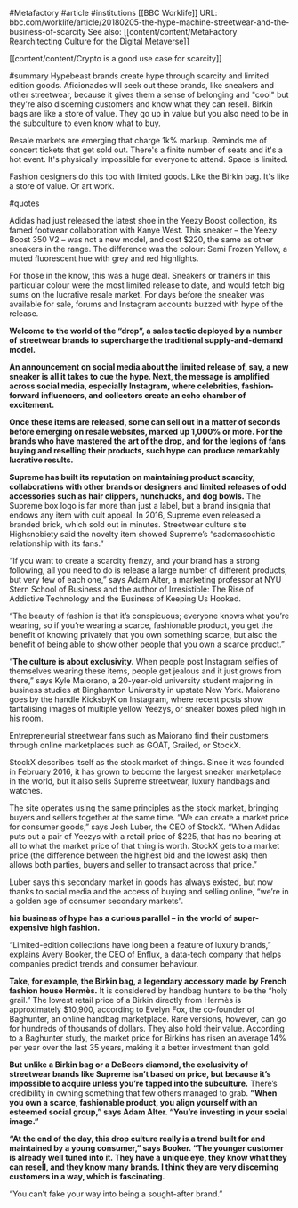 #Metafactory 
#article 
#institutions [[BBC Worklife]]
URL: 
bbc.com/worklife/article/20180205-the-hype-machine-streetwear-and-the-business-of-scarcity
See also: [[content/content/MetaFactory Rearchitecting Culture for the Digital Metaverse]]

[[content/content/Crypto is a good use case for scarcity]]

#summary 
Hypebeast brands create hype through scarcity and limited edition goods. Aficionados will seek out these brands, like sneakers and other streetwear, because it gives them a sense of belonging and "cool" but they're also discerning customers and know what they can resell. Birkin bags are like a store of value. They go up in value but you also need to be in the subculture to even know what to buy.   
 
Resale markets are emerging that charge 1k% markup. Reminds me of concert tickets that get sold out. There's a finite number of seats and it's a hot event. It's physically impossible for everyone to attend. Space is limited. 

Fashion designers do this too with limited goods. Like the Birkin bag. It's like a store of value. Or art work. 

#quotes 

Adidas had just released the latest shoe in the Yeezy Boost collection, its famed footwear collaboration with Kanye West. This sneaker – the Yeezy Boost 350 V2 – was not a new model, and cost $220, the same as other sneakers in the range. The difference was the colour: Semi Frozen Yellow, a muted fluorescent hue with grey and red highlights.

For those in the know, this was a huge deal. Sneakers or trainers in this particular colour were the most limited release to date, and would fetch big sums on the lucrative resale market. For days before the sneaker was available for sale, forums and Instagram accounts buzzed with hype of the release.

**Welcome to the world of the “drop”, a sales tactic deployed by a number of streetwear brands to supercharge the traditional supply-and-demand model.**

**An announcement on social media about the limited release of, say, a new sneaker is all it takes to cue the hype. Next, the message is amplified across social media, especially Instagram, where celebrities, fashion-forward influencers, and collectors create an echo chamber of excitement.** 

**Once these items are released, some can sell out in a matter of seconds before emerging on resale websites, marked up 1,000% or more. For the brands who have mastered the art of the drop, and for the legions of fans buying and reselling their products, such hype can produce remarkably lucrative results.**

**Supreme has built its reputation on maintaining product scarcity, collaborations with other brands or designers and limited releases of odd accessories such as hair clippers, nunchucks, and dog bowls.** The Supreme box logo is far more than just a label, but a brand insignia that endows any item with cult appeal. In 2016, Supreme even released a branded brick, which sold out in minutes. Streetwear culture site Highsnobiety said the novelty item showed Supreme’s “sadomasochistic relationship with its fans.”

“If you want to create a scarcity frenzy, and your brand has a strong following, all you need to do is release a large number of different products, but very few of each one,” says Adam Alter, a marketing professor at NYU Stern School of Business and the author of Irresistible: The Rise of Addictive Technology and the Business of Keeping Us Hooked.

“The beauty of fashion is that it’s conspicuous; everyone knows what you’re wearing, so if you’re wearing a scarce, fashionable product, you get the benefit of knowing privately that you own something scarce, but also the benefit of being able to show other people that you own a scarce product.”

“**The culture is about exclusivity.** When people post Instagram selfies of themselves wearing these items, people get jealous and it just grows from there,” says Kyle Maiorano, a 20-year-old university student majoring in business studies at Binghamton University in upstate New York. Maiorano goes by the handle KicksbyK on Instagram, where recent posts show tantalising images of multiple yellow Yeezys, or sneaker boxes piled high in his room.

Entrepreneurial streetwear fans such as Maiorano find their customers through online marketplaces such as GOAT, Grailed, or StockX.

StockX describes itself as the stock market of things. Since it was founded in February 2016, it has grown to become the largest sneaker marketplace in the world, but it also sells Supreme streetwear, luxury handbags and watches.

The site operates using the same principles as the stock market, bringing buyers and sellers together at the same time. “We can create a market price for consumer goods,” says Josh Luber, the CEO of StockX. “When Adidas puts out a pair of Yeezys with a retail price of $225, that has no bearing at all to what the market price of that thing is worth. StockX gets to a market price (the difference between the highest bid and the lowest ask) then allows both parties, buyers and seller to transact across that price.”

Luber says this secondary market in goods has always existed, but now thanks to social media and the access of buying and selling online, “we’re in a golden age of consumer secondary markets”.

**his business of hype has a curious parallel – in the world of super-expensive high fashion.**

 “Limited-edition collections have long been a feature of luxury brands,” explains Avery Booker, the CEO of Enflux, a data-tech company that helps companies predict trends and consumer behaviour.

**Take, for example, the Birkin bag, a legendary accessory made by French fashion house Hermès.** It is considered by handbag hunters to be the “holy grail.” The lowest retail price of a Birkin directly from Hermès is approximately $10,900, according to Evelyn Fox, the co-founder of Baghunter, an online handbag marketplace. Rare versions, however, can go for hundreds of thousands of dollars. They also hold their value. According to a Baghunter study, the market price for Birkins has risen an average 14% per year over the last 35 years, making it a better investment than gold.

**But unlike a Birkin bag or a DeBeers diamond, the exclusivity of streetwear brands like Supreme isn’t based on price, but because it’s impossible to acquire unless you’re tapped into the subculture.** There’s credibility in owning something that few others managed to grab. **“When you own a scarce, fashionable product, you align yourself with an esteemed social group,” says Adam Alter. “You’re investing in your social image.”**

**“At the end of the day, this drop culture really is a trend built for and maintained by a young consumer,” says Booker. “The younger customer is already well tuned into it. They have a unique eye, they know what they can resell, and they know many brands. I think they are very discerning customers in a way, which is fascinating.**

“You can’t fake your way into being a sought-after brand.”
